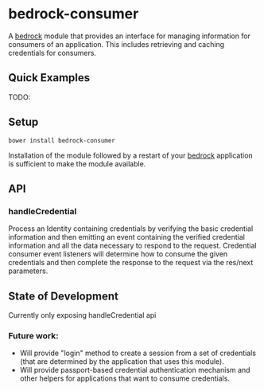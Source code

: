 # bedrock-consumer

A [bedrock][] module that provides an interface for managing information
for consumers of an application. This includes retrieving and caching
credentials for consumers.

## Quick Examples

TODO:

## Setup

```
bower install bedrock-consumer
```

Installation of the module followed by a restart of your [bedrock][]
application is sufficient to make the module available.

## API

### handleCredential

Process an Identity containing credentials by verifying the basic credential information and then emitting an event containing the verified credential information and all the data necessary to respond to the request. Credential consumer event listeners will determine how to consume the given credentials and then complete the response to the request via the res/next parameters.

## State of Development

Currently only exposing handleCredential api
### Future work: 
- Will provide "login" method to create a session from a set of credentials (that are determined by the application that uses this module).
- Will provide passport-based credential authentication mechanism and other helpers for applications that want to consume credentials.

[bedrock]: https://github.com/digitalbazaar/bedrock
